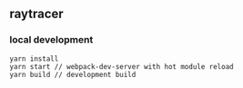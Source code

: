## raytracer

### local development
```
yarn install
yarn start // webpack-dev-server with hot module reload
yarn build // development build
```